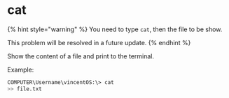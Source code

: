 # cat

{% hint style="warning" %}
You need to type `cat`, then the file to be show.

This problem will be resolved in a future update.
{% endhint %}

Show the content of a file and print to the terminal.

Example:

```bash
COMPUTER\Username\vincentOS:\> cat
>> file.txt
```
